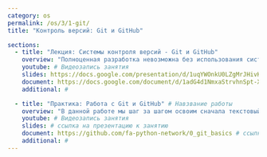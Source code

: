 ```yaml
---
category: os
permalink: /os/3/1-git/
title: "Контроль версий: Git и GitHub"

sections:
  - title: "Лекция: Системы контроля версий - Git и GitHub"
    overview: "Полноценная разработка невозможна без использования систем контроля вресий. В данной лекции мы познакомимся с наиболее популярной СКВ. Мы узнаем основные понятия этот системы и попытаемся разобраться, зачем она вообще нужна разработчику."
    youtube: # Видеозапись занятия
    slides: https://docs.google.com/presentation/d/1uqYWOnkU0LZgMrJHivKrklqjPe8Z67RBkQOUHJeUFFk/edit?usp=sharing # ссылка на презентацию к занятию
    document: https://docs.google.com/document/d/1adG4d1NmxaStrvhnSpt-X0qCW88byvXvJRUxy_bTXtE/edit?usp=sharing # ссылка на методические указания
    additional: # 

  - title: "Практика: Работа с Git и GitHub" # Навзвание работы
    overview: "В данной работе мы шаг за шагом освоим сначала текстовый интерфейс git, затем научимся работать с графическими клиентами, а затем - использовать облачные репозитории GitHub для удобной организации совместной работы над сложными программными проектами."
    youtube: # Видеозапись занятия
    slides: # ссылка на презентацию к занятию
    document: https://github.com/fa-python-network/0_git_basics # ссылка на методические указания
    additional: # 
---
```


